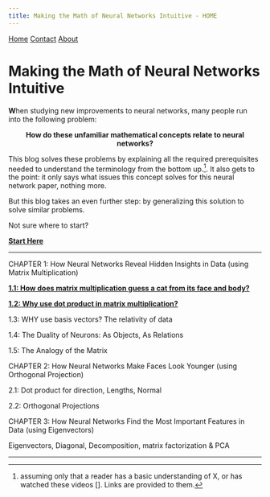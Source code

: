 ```yaml
---
title: Making the Math of Neural Networks Intuitive - HOME
---
```


<head>
    <link rel="stylesheet" href="index.css">
</head>

<div class="topnav">
  <a class="active" href="#home">Home</a>
  <a href="#contact">Contact</a>
  <a href="#about">About</a>
</div>

<p align="center"><h1><b>Making the Math of Neural Networks Intuitive</b></h1></p>

<!---
For localhost testing:

<a href="ch1.1.html">CHAPTER 1.1</a>

<a href="ch1.2.html">CHAPTER 1.2</a>

<a href="ch2.0.html">CHAPTER 2.0</a>

<a href="ch2.1.html">CHAPTER 2.1</a>

---

--->

<span><b>W</b></span>hen studying new improvements to neural networks, many people run into the following problem:

<p align="center">
<b>How do these unfamiliar mathematical concepts relate to neural networks?</b></p>

<!---
fig Eg) What's orthogonal projection?
--->

This blog solves these problems by explaining all the required prerequisites needed to understand the terminology from the bottom up.[^1]. It also gets to the point: it only says what issues this concept solves for this neural network paper, nothing more. 

[^1]: assuming only that a reader has a basic understanding of X, or has watched these videos []. Links are provided to them.

But this blog takes an even further step: by generalizing this solution to solve similar problems.

<!---
fig Eg) [give an example of issue- reasoning- soln - generalization, that concisely explains all after prereqs]
--->

Not sure where to start?

**[Start Here](ch1.1.md)**

---
CHAPTER 1: How Neural Networks Reveal Hidden Insights in Data (using Matrix Multiplication)

**[1.1: How does matrix multiplication guess a cat from its face and body?](ch1.1.md)**

**[1.2: Why use dot product in matrix multiplication?](ch1.2.md)**

1.3: WHY use basis vectors? The relativity of data

1.4: The Duality of Neurons: As Objects, As Relations

1.5: The Analogy of the Matrix


CHAPTER 2:  How Neural Networks Make Faces Look Younger (using Orthogonal Projection)

2.1: Dot product for direction, Lengths, Normal

2.2: Orthogonal Projections


CHAPTER 3: How Neural Networks Find the Most Important Features in Data (using Eigenvectors)

Eigenvectors, Diagonal, Decomposition, matrix factorization & PCA

---


